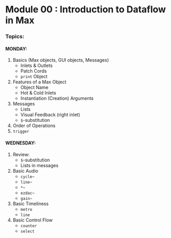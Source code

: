 # Module 00 : Introduction to Dataflow in Max

### Topics:

#### MONDAY:

1. Basics (Max objects, GUI objects, Messages)
    * Inlets & Outlets
    * Patch Cords
    * `print` Object
2. Features of a Max Object
    * Object Name
    * Hot & Cold Inlets
    * Instantiation (Creation) Arguments
3. Messages 
    * Lists
    * Visual Feedback (right inlet)
    * `$`-substitution
4. Order of Operations
5. `trigger`


#### WEDNESDAY:

1. Review:
    * `$`-substitution
    * Lists in messages
2. Basic Audio
    * `cycle~`
    * `line~`
    * `*~`
    * `ezdac~`
    * `gain~`
3. Basic Timeliness
    * `metro`
    * `line`
4. Basic Control Flow
    * `counter`
    * `select`